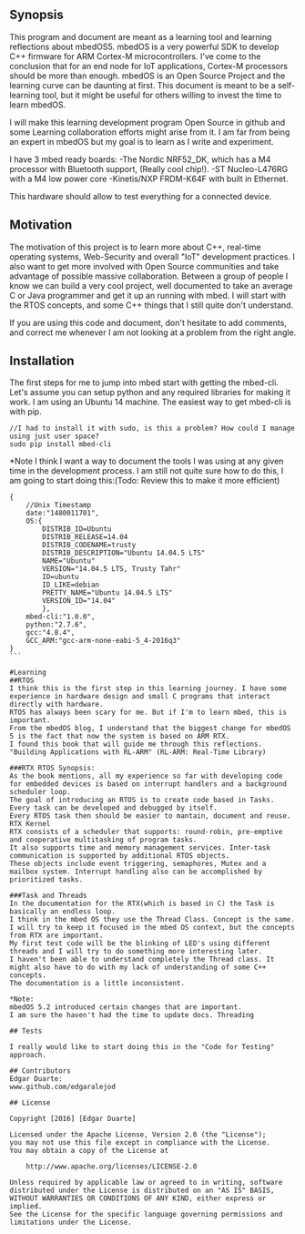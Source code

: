 ## Synopsis
This program and document are meant as a learning tool and learning reflections about mbedOS5.
mbedOS is a very powerful SDK to develop C++ firmware for ARM Cortex-M microcontrollers.
I've come to the conclusion that for an end node for IoT applications, Cortex-M processors should be more than enough.
mbedOS is an Open Source Project and the learning curve can be daunting at first.
This document is meant to be a self-learning tool, but it might be useful for others willing to invest the time to learn mbedOS.

I will make this learning development program Open Source in github and some Learning collaboration efforts might arise from it.
I am far from being an expert in mbedOS but my goal is to learn as I write and experiment.

I have 3 mbed ready boards:
    -The Nordic NRF52_DK, which has a M4 processor with Bluetooth support, (Really cool chip!).
    -ST Nucleo-L476RG with a M4 low power core
    -Kinetis/NXP FRDM-K64F with built in Ethernet. 

This hardware should allow to test everything for a connected device.
 
## Motivation

The motivation of this project is to learn more about C++, real-time operating systems, Web-Security and overall "IoT" development practices.
I also want to get more involved with Open Source communities and take advantage of possible massive collaboration.
Between a group of people I know we can build a very cool project, well documented to take an average C or Java programmer and get it up an running with mbed.
I will start with the RTOS concepts, and some C++ things that I still quite don't understand. 

If you are using this code and document, don't hesitate to add comments, and correct me whenever I am not looking at a problem from the right angle.

## Installation

The first steps for me to jump into mbed start with getting the mbed-cli.
Let's assume you can setup python and any required libraries for making it work. I am using an Ubuntu 14 machine.
The easiest way to get mbed-cli is with pip.
````
//I had to install it with sudo, is this a problem? How could I manage using just user space?
sudo pip install mbed-cli
````
*Note
I think I want a way to document the tools I was using at any given time in the development process. 
I am still not quite sure how to do this, I am going to start doing this:(Todo: Review this to make it more efficient)
````
{
    //Unix Timestamp
    date:"1480011701",
    OS:{
        DISTRIB_ID=Ubuntu
        DISTRIB_RELEASE=14.04
        DISTRIB_CODENAME=trusty
        DISTRIB_DESCRIPTION="Ubuntu 14.04.5 LTS"
        NAME="Ubuntu"
        VERSION="14.04.5 LTS, Trusty Tahr"
        ID=ubuntu
        ID_LIKE=debian
        PRETTY_NAME="Ubuntu 14.04.5 LTS"
        VERSION_ID="14.04"
        },
    mbed-cli:"1.0.0",
    python:"2.7.6",
    gcc:"4.8.4",
    GCC_ARM:"gcc-arm-none-eabi-5_4-2016q3"
}
```

#Learning
##RTOS
I think this is the first step in this learning journey. I have some experience in hardware design and small C programs that interact directly with hardware.
RTOS has always been scary for me. But if I'm to learn mbed, this is important.
From the mbedOS blog, I understand that the biggest change for mbedOS 5 is the fact that now the system is based on ARM RTX.
I found this book that will guide me through this reflections. 
"Building Applications with RL-ARM" (RL-ARM: Real-Time Library)

###RTX RTOS Synopsis:
As the book mentions, all my experience so far with developing code for embedded devices is based on interrupt handlers and a background scheduler loop.
The goal of introducing an RTOS is to create code based in Tasks. Every task can be developed and debugged by itself. 
Every RTOS task then should be easier to mantain, document and reuse. 
RTX Kernel
RTX consists of a scheduler that supports: round-robin, pre-emptive and cooperative multitasking of program tasks.
It also supports time and memory management services. Inter-task communication is supported by additional RTOS objects.
These objects include event triggering, semaphores, Mutex and a mailbox system. Interrupt handling also can be accomplished by prioritized tasks.

###Task and Threads
In the documentation for the RTX(which is based in C) the Task is basically an endless loop. 
I think in the mbed OS they use the Thread Class. Concept is the same. I will try to keep it focused in the mbed OS context, but the concepts from RTX are important.
My first test code will be the blinking of LED's using different threads and I will try to do something more interesting later.
I haven't been able to understand completely the Thread class. It might also have to do with my lack of understanding of some C++ concepts.
The documentation is a little inconsistent.

*Note:
mbedOS 5.2 introduced certain changes that are important.
I am sure the haven't had the time to update docs. Threading 

## Tests

I really would like to start doing this in the "Code for Testing" approach.

## Contributors
Edgar Duarte:
www.github.com/edgaralejod

## License

Copyright [2016] [Edgar Duarte]

Licensed under the Apache License, Version 2.0 (the "License");
you may not use this file except in compliance with the License.
You may obtain a copy of the License at

    http://www.apache.org/licenses/LICENSE-2.0

Unless required by applicable law or agreed to in writing, software
distributed under the License is distributed on an "AS IS" BASIS,
WITHOUT WARRANTIES OR CONDITIONS OF ANY KIND, either express or implied.
See the License for the specific language governing permissions and
limitations under the License.
